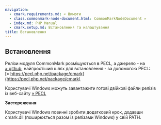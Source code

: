 ```yaml
---
navigation:
  - cmark.requirements.md: « Вимоги
  - class.commonmark-node-document.html: CommonMarkNodeDocument »
  - index.md: PHP Manual
  - cmark.setup.md: Встановлення та налаштування
title: Встановлення
---
```

## Встановлення

Релізи модуля CommonMark розміщуються в PECL, а джерело - на [» github](https://github.com/krakjoe/cmark), найпростіший шлях для встановлення - за допомогою PECL: [» https://pecl.php.net/package/cmark](https://pecl.php.net/package/cmark)

Користувачі Windows можуть завантажити готові двійкові файли релізів із веб-сайту [» PECL](https://windows.php.net/downloads/pecl/releases/cmark)

**Застереження**

Користувачі Windows повинні зробити додатковий крок, додавши cmark.dll (поширюється разом із релізами Windows) у свій PATH.
